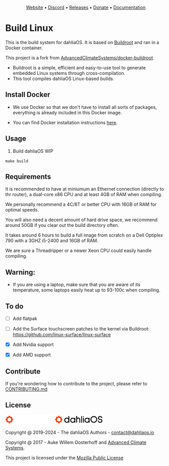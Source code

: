 <p align="center">
<a href="https://dahliaos.io">Website</a> •
<a href="https://dahliaos.io/discord">Discord</a> •
<a href="https://dahliaos.io/download">Releases</a> •
<a href="https://dahliaos.io/donate">Donate</a> •
<a href="https://docs.dahliaos.io">Documentation</a>

# Build Linux

This is the build system for dahliaOS. It is based on [Buildroot](https://buildroot.org/) and ran in a Docker container.

This project is a fork from [AdvancedClimateSystems/docker-buildroot](https://github.com/AdvancedClimateSystems/docker-buildroot).
- Buildroot is a simple, efficient and easy-to-use tool to generate embedded Linux systems through cross-compilation.
- This tool compiles dahliaOS Linux-based builds.


## Install Docker

- We use Docker so that we don't have to install all sorts of packages, everything is already included in this Docker image.

- You can find Docker installation instructions [here](https://docs.docker.com/get-docker/).

## Usage

1. Build dahliaOS WIP

``` shell
make build
```

## Requirements

It is recommended to have at miniumum an Ethernet connection (directly to thr router), a dual-core x86 CPU and at least 4GB of RAM when compiling.

We personally recommend a 4C/8T or better CPU with 16GB of RAM for optimal speeds.

You will also need a decent amount of hard drive space, we recommend around 50GB if you clear out the build directory often. 

It takes around 6 hours to build a full image from scratch on a Dell Optiplex 790 with a 3GHZ i5-2400 and 16GB of RAM. 

We are sure a Threadripper or a newer Xeon CPU could easily handle compiling.

## Warning:

- If you are using a laptop, make sure that you are aware of its temperature, some laptops easily heat up to 93-100c when compiling.

## To do

- [ ] Add flatpak  
  
- [ ] Add the Surface touchscreen patches to the kernel via Buildroot: https://github.com/linux-surface/linux-surface

- [x] Add Nvidia support 

- [x] Add AMD support

## Contribute

If you're wondering how to contribute to the project, please refer to [CONTRIBUTING.md](../CONTRIBUTING.md)

## License

<p align="left">
  <img width="30%" src="https://github.com/dahliaOS/brand/blob/main/dahliaOS/logotype/svg/logotype-dark.svg#gh-dark-mode-only"/>
  <img width="30%" src="https://github.com/dahliaOS/brand/blob/main/dahliaOS/logotype/svg/logotype-light.svg#gh-light-mode-only"/>
</p>

Copyright @ 2019-2024 - The dahliaOS Authors - contact@dahliaos.io

Copyright @ 2017 - Auke Willem Oosterhoff and [Advanced Climate Systems](https://acs-buildings.com/).

This project is licensed under the [Mozilla Public License](/LICENSE)
